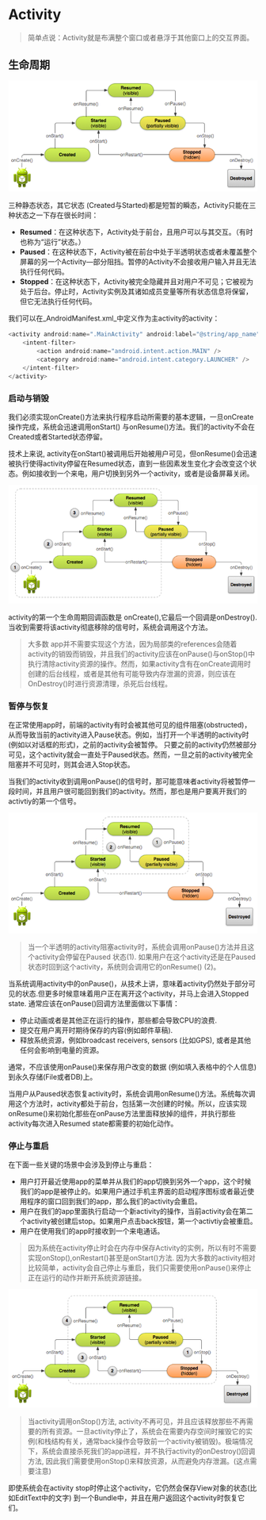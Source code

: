 # Activity

> 简单点说：Activity就是布满整个窗口或者悬浮于其他窗口上的交互界面。

## 生命周期

![](/assets/Activity1.png)

三种静态状态，其它状态 \(Created与Started\)都是短暂的瞬态，Activity只能在三种状态之一下存在很长时间：

* **Resumed**：在这种状态下，Activity处于前台，且用户可以与其交互。（有时也称为“运行”状态。）
* **Paused**：在这种状态下，Activity被在前台中处于半透明状态或者未覆盖整个屏幕的另一个Activity—部分阻挡。暂停的Activity不会接收用户输入并且无法执行任何代码。
* **Stopped**：在这种状态下，Activity被完全隐藏并且对用户不可见；它被视为处于后台。停止时，Activity实例及其诸如成员变量等所有状态信息将保留，但它无法执行任何代码。

我们可以在_AndroidManifest.xml_中定义作为主activity的activity：

```java
<activity android:name=".MainActivity" android:label="@string/app_name">
    <intent-filter>
        <action android:name="android.intent.action.MAIN" />
        <category android:name="android.intent.category.LAUNCHER" />
    </intent-filter>
</activity>
```

### 启动与销毁

我们必须实现onCreate\(\)方法来执行程序启动所需要的基本逻辑，一旦onCreate 操作完成，系统会迅速调用onStart\(\) 与onResume\(\)方法。我们的activity不会在Created或者Started状态停留。

技术上来说, activity在onStart\(\)被调用后开始被用户可见，但onResume\(\)会迅速被执行使得activity停留在Resumed状态，直到一些因素发生变化才会改变这个状态。例如接收到一个来电，用户切换到另外一个activity，或者是设备屏幕关闭。

![](/assets/Activity2.png)

activity的第一个生命周期回调函数是 onCreate\(\),它最后一个回调是onDestroy\(\).当收到需要将该activity彻底移除的信号时，系统会调用这个方法。

> 大多数 app并不需要实现这个方法，因为局部类的references会随着activity的销毁而销毁，并且我们的activity应该在onPause\(\)与onStop\(\)中执行清除activity资源的操作。然而，如果activity含有在onCreate调用时创建的后台线程，或者是其他有可能导致内存泄漏的资源，则应该在OnDestroy\(\)时进行资源清理，杀死后台线程。

### 暂停与恢复

在正常使用app时，前端的activity有时会被其他可见的组件阻塞\(obstructed\)，从而导致当前的activity进入Pause状态。例如，当打开一个半透明的activity时\(例如以对话框的形式\)，之前的activity会被暂停。 只要之前的activity仍然被部分可见，这个activity就会一直处于Paused状态。然而，一旦之前的activity被完全阻塞并不可见时，则其会进入Stop状态。

当我们的activity收到调用onPause\(\)的信号时，那可能意味者activity将被暂停一段时间，并且用户很可能回到我们的activity。然而，那也是用户要离开我们的activtiy的第一个信号。

![](/assets/Activity3.png)

> 当一个半透明的activity阻塞activity时，系统会调用onPause\(\)方法并且这个activity会停留在Paused 状态\(1\). 如果用户在这个activity还是在Paused 状态时回到这个activity，系统则会调用它的onResume\(\) \(2\)。

当系统调用activity中的onPause\(\)，从技术上讲，意味着activity仍然处于部分可见的状态.但更多时候意味着用户正在离开这个activity，并马上会进入Stopped state. 通常应该在onPause\(\)回调方法里面做以下事情：

* 停止动画或者是其他正在运行的操作，那些都会导致CPU的浪费.
* 提交在用户离开时期待保存的内容\(例如邮件草稿\).
* 释放系统资源，例如broadcast receivers, sensors \(比如GPS\), 或者是其他任何会影响到电量的资源。

通常，不应该使用onPause\(\)来保存用户改变的数据 \(例如填入表格中的个人信息\) 到永久存储\(File或者DB\)上。

当用户从Paused状态恢复activity时，系统会调用onResume\(\)方法。系统每次调用这个方法时，activity都处于前台，包括第一次创建的时候。所以，应该实现onResume\(\)来初始化那些在onPause方法里面释放掉的组件，并执行那些activity每次进入Resumed state都需要的初始化动作。

### 停止与重启

在下面一些关键的场景中会涉及到停止与重启：

* 用户打开最近使用app的菜单并从我们的app切换到另外一个app，这个时候我们的app是被停止的。如果用户通过手机主界面的启动程序图标或者最近使用程序的窗口回到我们的app，那么我们的activity会重启。
* 用户在我们的app里面执行启动一个新activity的操作，当前activity会在第二个activity被创建后stop。如果用户点击back按钮，第一个activtiy会被重启。
* 用户在使用我们的app时接收到一个来电通话。

> 因为系统在activity停止时会在内存中保存Activity的实例，所以有时不需要实现onStop\(\),onRestart\(\)甚至是onStart\(\)方法. 因为大多数的activity相对比较简单，activity会自己停止与重启，我们只需要使用onPause\(\)来停止正在运行的动作并断开系统资源链接。

![](/assets/Activity4.png)

> 当activity调用onStop\(\)方法, activity不再可见，并且应该释放那些不再需要的所有资源。一旦activity停止了，系统会在需要内存空间时摧毁它的实例\(和栈结构有关，通常back操作会导致前一个activity被销毁\)。极端情况下，系统会直接杀死我们的app进程，并不执行activity的onDestroy\(\)回调方法, 因此我们需要使用onStop\(\)来释放资源，从而避免内存泄漏。\(这点需要注意\)

即使系统会在activity stop时停止这个activity，它仍然会保存View对象的状态\(比如EditText中的文字\) 到一个Bundle中，并且在用户返回这个activity时恢复它们。

